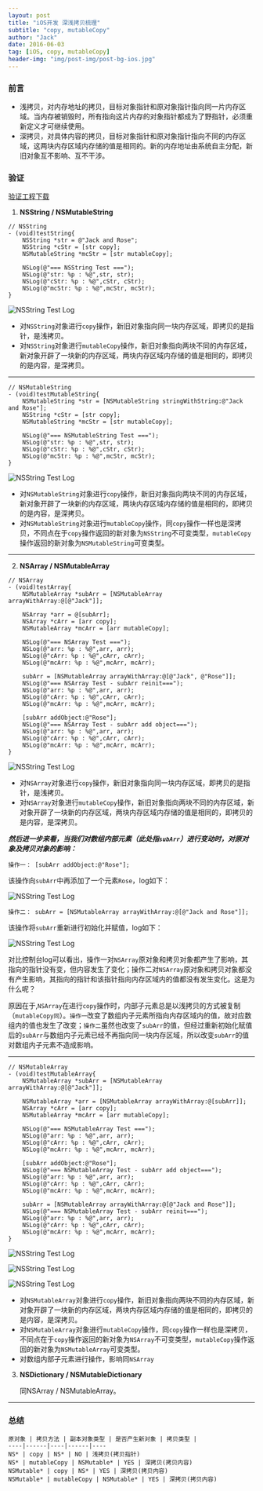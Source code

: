 ```yaml
---
layout: post
title: "iOS开发 深浅拷贝梳理"
subtitle: "copy, mutableCopy"
author: "Jack"
date: 2016-06-03
tag: [iOS, copy, mutableCopy]
header-img: "img/post-img/post-bg-ios.jpg"
---
```


### 前言

* 浅拷贝，对内存地址的拷贝，目标对象指针和原对象指针指向同一片内存区域。当内存被销毁时，所有指向这片内存的对象指针都成为了野指针，必须重新定义才可继续使用。
* 深拷贝，对具体内容的拷贝，目标对象指针和原对象指针指向不同的内存区域，这两块内存区域内存储的值是相同的。新的内存地址由系统自主分配，新旧对象互不影响、互不干涉。

### 验证

[验证工程下载](https://github.com/mushank/TestSet/tree/master/CopyTest)

1. **NSString / NSMutableString**

```
// NSString
- (void)testString{
    NSString *str = @"Jack and Rose";
    NSString *cStr = [str copy];
    NSMutableString *mcStr = [str mutableCopy];

    NSLog(@"=== NSString Test ===");
    NSLog(@"str: %p : %@",str, str);
    NSLog(@"cStr: %p : %@",cStr, cStr);
    NSLog(@"mcStr: %p : %@",mcStr, mcStr);
}
```

![NSString Test Log](https://mushank.github.io/img/content-img/1-log-NSString.png)

- 对`NSString`对象进行`copy`操作，新旧对象指向同一块内存区域，即拷贝的是指针，是浅拷贝。
- 对`NSString`对象进行`mutableCopy`操作，新旧对象指向两块不同的内存区域，新对象开辟了一块新的内存区域，两块内存区域内存储的值是相同的，即拷贝的是内容，是深拷贝。

---

```
// NSMutableString
- (void)testMutableString{
    NSMutableString *str = [NSMutableString stringWithString:@"Jack and Rose"];
    NSString *cStr = [str copy];
    NSMutableString *mcStr = [str mutableCopy];
    
    NSLog(@"=== NSMutableString Test ===");
    NSLog(@"str: %p : %@",str, str);
    NSLog(@"cStr: %p : %@",cStr, cStr);
    NSLog(@"mcStr: %p : %@",mcStr, mcStr);
}
```

![NSString Test Log](https://mushank.github.io/img/content-img/1-log-NSMutableString.png)

- 对`NSMutableString`对象进行`copy`操作，新旧对象指向两块不同的内存区域，新对象开辟了一块新的内存区域，两块内存区域内存储的值是相同的，即拷贝的是内容，是深拷贝。
- 对`NSMutableString`对象进行`mutableCopy`操作，同`copy`操作一样也是深拷贝，不同点在于`copy`操作返回的新对象为`NSString`不可变类型，`mutableCopy`操作返回的新对象为`NSMutableString`可变类型。

---

2. **NSArray / NSMutableArray**

```
// NSArray
- (void)testArray{
    NSMutableArray *subArr = [NSMutableArray arrayWithArray:@[@"Jack"]];
    
    NSArray *arr = @[subArr];
    NSArray *cArr = [arr copy];
    NSMutableArray *mcArr = [arr mutableCopy];
    
    NSLog(@"=== NSArray Test ===");
    NSLog(@"arr: %p : %@",arr, arr);
    NSLog(@"cArr: %p : %@",cArr, cArr);
    NSLog(@"mcArr: %p : %@",mcArr, mcArr);
    
    subArr = [NSMutableArray arrayWithArray:@[@"Jack", @"Rose"]];
    NSLog(@"=== NSArray Test - subArr reinit===");
    NSLog(@"arr: %p : %@",arr, arr);
    NSLog(@"cArr: %p : %@",cArr, cArr);
    NSLog(@"mcArr: %p : %@",mcArr, mcArr);
    
    [subArr addObject:@"Rose"];
    NSLog(@"=== NSArray Test - subArr add object===");
    NSLog(@"arr: %p : %@",arr, arr);
    NSLog(@"cArr: %p : %@",cArr, cArr);
    NSLog(@"mcArr: %p : %@",mcArr, mcArr);
}
```

![NSString Test Log](https://mushank.github.io/img/content-img/1-log-NSArray-0.png)

- 对`NSArray`对象进行`copy`操作，新旧对象指向同一块内存区域，即拷贝的是指针，是浅拷贝。
- 对`NSArray`对象进行`mutableCopy`操作，新旧对象指向两块不同的内存区域，新对象开辟了一块新的内存区域，两块内存区域内存储的值是相同的，即拷贝的是内容，是深拷贝。

***然后进一步来看，当我们对数组内部元素（此处指`subArr`）进行变动时，对原对象及拷贝对象的影响：***

```
操作一： [subArr addObject:@"Rose"];
```

该操作向`subArr`中再添加了一个元素`Rose`，log如下：

![NSString Test Log](https://mushank.github.io/img/content-img/1-log-NSArray-1.png)



```
操作二： subArr = [NSMutableArray arrayWithArray:@[@"Jack and Rose"]];
```

该操作将`subArr`重新进行初始化并赋值，log如下：

![NSString Test Log](https://mushank.github.io/img/content-img/1-log-NSArray-2.png)

对比控制台log可以看出，操作一对`NSArray`原对象和拷贝对象都产生了影响，其指向的指针没有变，但内容发生了变化；操作二对`NSArray`原对象和拷贝对象都没有产生影响，其指向的指针和该指针指向内存区域内的值都没有发生变化。这是为什么呢？

原因在于,`NSArray`在进行`copy`操作时，内部子元素总是以浅拷贝的方式被复制（`mutableCopy同`）。`操作一`改变了数组内子元素所指向内存区域内的值，故对应数组内的值也发生了改变；`操作二`虽然也改变了`subArr`的值，但经过重新初始化赋值后的`subArr`与数组内子元素已经不再指向同一块内存区域，所以改变`subArr`的值对数组内子元素不造成影响。

---

```
// NSMutableArray
- (void)testMutableArray{
    NSMutableArray *subArr = [NSMutableArray arrayWithArray:@[@"Jack"]];
    
    NSMutableArray *arr = [NSMutableArray arrayWithArray:@[subArr]];
    NSArray *cArr = [arr copy];
    NSMutableArray *mcArr = [arr mutableCopy];
    
    NSLog(@"=== NSMutableArray Test ===");
    NSLog(@"arr: %p : %@",arr, arr);
    NSLog(@"cArr: %p : %@",cArr, cArr);
    NSLog(@"mcArr: %p : %@",mcArr, mcArr);
    
    [subArr addObject:@"Rose"];
    NSLog(@"=== NSMutableArray Test - subArr add object===");
    NSLog(@"arr: %p : %@",arr, arr);
    NSLog(@"cArr: %p : %@",cArr, cArr);
    NSLog(@"mcArr: %p : %@",mcArr, mcArr);
    
    subArr = [NSMutableArray arrayWithArray:@[@"Jack and Rose"]];
    NSLog(@"=== NSMutableArray Test - subArr reinit===");
    NSLog(@"arr: %p : %@",arr, arr);
    NSLog(@"cArr: %p : %@",cArr, cArr);
    NSLog(@"mcArr: %p : %@",mcArr, mcArr);
}
```

![NSString Test Log](https://mushank.github.io/img/content-img/1-log-NSMutableArray-0.png)

![NSString Test Log](https://mushank.github.io/img/content-img/1-log-NSMutableArray-1.png)

![NSString Test Log](https://mushank.github.io/img/content-img/1-log-NSMutableArray-2.png)

- 对`NSMutableArray`对象进行`copy`操作，新旧对象指向两块不同的内存区域，新对象开辟了一块新的内存区域，两块内存区域内存储的值是相同的，即拷贝的是内容，是深拷贝。
- 对`NSMutableArray`对象进行`mutableCopy`操作，同`copy`操作一样也是深拷贝，不同点在于`copy`操作返回的新对象为`NSArray`不可变类型，`mutableCopy`操作返回的新对象为`NSMutableArray`可变类型。
- 对数组内部子元素进行操作，影响同`NSArray`

3. **NSDictionary / NSMutableDictionary**

   同NSArray / NSMutableArray。

---

### 总结

```
原对象 | 拷贝方法 | 副本对象类型 | 是否产生新对象 | 拷贝类型 |
----|------|----|------|----
NS* | copy | NS* | NO | 浅拷贝(拷贝指针)
NS* | mutableCopy | NSMutable* | YES | 深拷贝(拷贝内容)
NSMutable* | copy | NS* | YES | 深拷贝(拷贝内容)
NSMutable* | mutableCopy | NSMutable* | YES | 深拷贝(拷贝内容)
```
